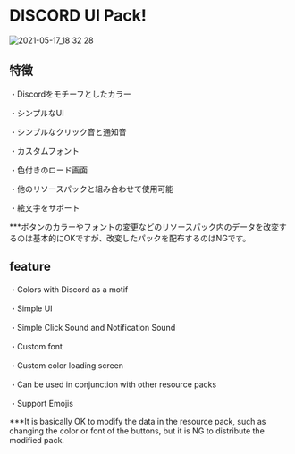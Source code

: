 # DISCORD UI Pack!
![2021-05-17_18 32 28](https://user-images.githubusercontent.com/74849003/118477286-7c400c80-b749-11eb-87f8-802499d6c883.png)


## 特徴

・Discordをモチーフとしたカラー

・シンプルなUI

・シンプルなクリック音と通知音

・カスタムフォント

・色付きのロード画面

・他のリソースパックと組み合わせて使用可能

・絵文字をサポート

***ボタンのカラーやフォントの変更などのリソースパック内のデータを改変するのは基本的にOKですが、改変したパックを配布するのはNGです。


## feature

・Colors with Discord as a motif

・Simple UI

・Simple Click Sound and Notification Sound

・Custom font

・Custom color loading screen

・Can be used in conjunction with other resource packs

・Support Emojis

***It is basically OK to modify the data in the resource pack, such as changing the color or font of the buttons, but it is NG to distribute the modified pack.
